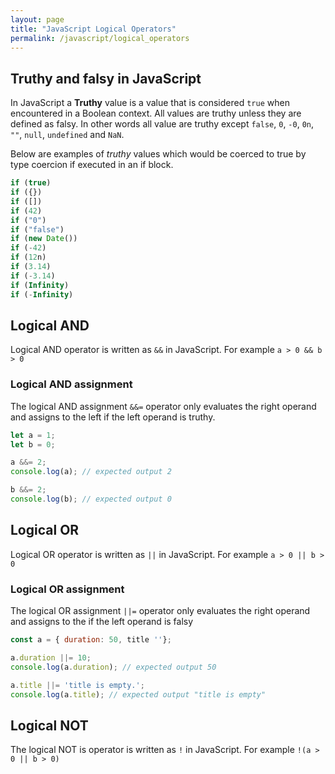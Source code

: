 ```yaml
---
layout: page
title: "JavaScript Logical Operators"
permalink: /javascript/logical_operators
---
```


## Truthy and falsy in JavaScript

In JavaScript a **Truthy** value is a value that is considered `true` when encountered in a Boolean context.  All values are truthy unless they are defined as falsy.  In other words all value are truthy except `false`, `0`, `-0`, `0n`, `""`, `null`, `undefined` and `NaN`.

Below are examples of *truthy* values which would be coerced to true by type coercion if executed in an if block.

```javascript
if (true)
if ({})
if ([])
if (42)
if ("0")
if ("false")
if (new Date())
if (-42)
if (12n)
if (3.14)
if (-3.14)
if (Infinity)
if (-Infinity)
```

## Logical AND

Logical AND operator is written as `&&` in JavaScript.  For example `a > 0 && b > 0`

### Logical AND assignment

The logical AND assignment `&&=` operator only evaluates the right operand and assigns to the left if the left operand is truthy.

```javascript
let a = 1;
let b = 0;

a &&= 2;
console.log(a); // expected output 2

b &&= 2;
console.log(b); // expected output 0
```

## Logical OR

Logical OR operator is written as `||` in JavaScript.  For example `a > 0 || b > 0`

### Logical OR assignment

The logical OR assignment `||=` operator only evaluates the right operand and assigns to the if the left operand is falsy

```javascript
const a = { duration: 50, title ''};

a.duration ||= 10;
console.log(a.duration); // expected output 50

a.title ||= 'title is empty.';
console.log(a.title); // expected output "title is empty"
```

## Logical NOT

The logical NOT is operator is written as `!` in JavaScript.  For example `!(a > 0 || b > 0)`
